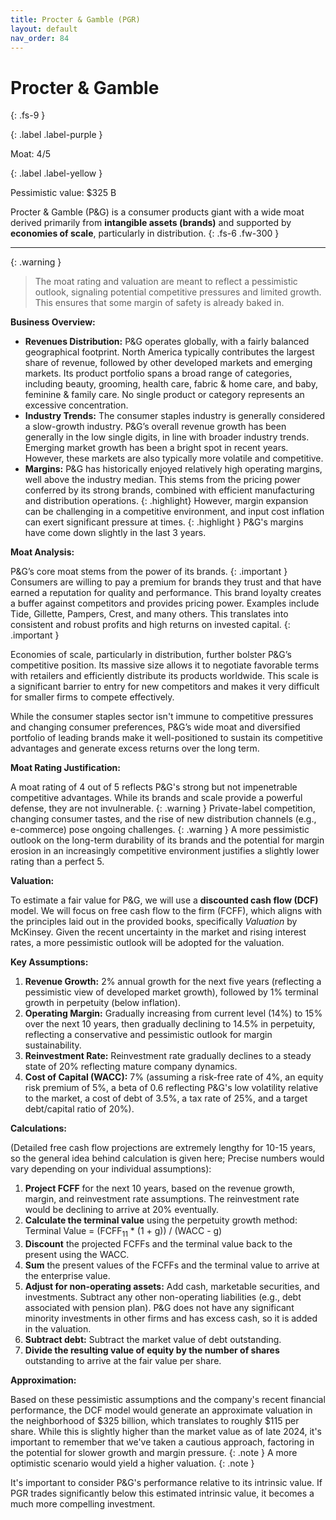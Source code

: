 ```yaml
---
title: Procter & Gamble (PGR)
layout: default
nav_order: 84
---
```


# Procter & Gamble
{: .fs-9 }

{: .label .label-purple }

Moat: 4/5

{: .label .label-yellow }

Pessimistic value: $325 B

Procter & Gamble (P&G) is a consumer products giant with a wide moat derived primarily from **intangible assets (brands)** and supported by **economies of scale**, particularly in distribution.
{: .fs-6 .fw-300 }

---

{: .warning } 
>The moat rating and valuation are meant to reflect a pessimistic outlook, signaling potential competitive pressures and limited growth. This ensures that some margin of safety is already baked in.


**Business Overview:**

* **Revenues Distribution:** P&G operates globally, with a fairly balanced geographical footprint. North America typically contributes the largest share of revenue, followed by other developed markets and emerging markets. Its product portfolio spans a broad range of categories, including beauty, grooming, health care, fabric & home care, and baby, feminine & family care.  No single product or category represents an excessive concentration.
* **Industry Trends:** The consumer staples industry is generally considered a slow-growth industry. P&G’s overall revenue growth has been generally in the low single digits, in line with broader industry trends. Emerging market growth has been a bright spot in recent years. However, these markets are also typically more volatile and competitive.
* **Margins:** P&G has historically enjoyed relatively high operating margins, well above the industry median. This stems from the pricing power conferred by its strong brands, combined with efficient manufacturing and distribution operations.  {: .highlight} However, margin expansion can be challenging in a competitive environment, and input cost inflation can exert significant pressure at times. {: .highlight }  P&G's margins have come down slightly in the last 3 years.

**Moat Analysis:**

P&G’s core moat stems from the power of its brands.  {: .important } Consumers are willing to pay a premium for brands they trust and that have earned a reputation for quality and performance.  This brand loyalty creates a buffer against competitors and provides pricing power. Examples include Tide, Gillette, Pampers, Crest, and many others. This translates into consistent and robust profits and high returns on invested capital. {: .important }

Economies of scale, particularly in distribution, further bolster P&G’s competitive position.  Its massive size allows it to negotiate favorable terms with retailers and efficiently distribute its products worldwide. This scale is a significant barrier to entry for new competitors and makes it very difficult for smaller firms to compete effectively.

While the consumer staples sector isn't immune to competitive pressures and changing consumer preferences, P&G’s wide moat and diversified portfolio of leading brands make it well-positioned to sustain its competitive advantages and generate excess returns over the long term.

**Moat Rating Justification:**

A moat rating of 4 out of 5 reflects P&G's strong but not impenetrable competitive advantages. While its brands and scale provide a powerful defense, they are not invulnerable.  {: .warning } Private-label competition, changing consumer tastes, and the rise of new distribution channels (e.g., e-commerce) pose ongoing challenges. {: .warning }  A more pessimistic outlook on the long-term durability of its brands and the potential for margin erosion in an increasingly competitive environment justifies a slightly lower rating than a perfect 5.


**Valuation:**

To estimate a fair value for P&G, we will use a **discounted cash flow (DCF)** model. We will focus on free cash flow to the firm (FCFF), which aligns with the principles laid out in the provided books, specifically *Valuation* by McKinsey. Given the recent uncertainty in the market and rising interest rates, a more pessimistic outlook will be adopted for the valuation.

**Key Assumptions:**

1. **Revenue Growth:**  2% annual growth for the next five years (reflecting a pessimistic view of developed market growth), followed by 1% terminal growth in perpetuity (below inflation).
2. **Operating Margin:** Gradually increasing from current level (14%) to 15% over the next 10 years, then gradually declining to 14.5% in perpetuity, reflecting a conservative and pessimistic outlook for margin sustainability.
3. **Reinvestment Rate:** Reinvestment rate gradually declines to a steady state of 20% reflecting mature company dynamics.
4. **Cost of Capital (WACC):** 7% (assuming a risk-free rate of 4%, an equity risk premium of 5%, a beta of 0.6 reflecting P&G's low volatility relative to the market, a cost of debt of 3.5%, a tax rate of 25%, and a target debt/capital ratio of 20%).

**Calculations:**

(Detailed free cash flow projections are extremely lengthy for 10-15 years, so the general idea behind calculation is given here; Precise numbers would vary depending on your individual assumptions):

1. **Project FCFF** for the next 10 years, based on the revenue growth, margin, and reinvestment rate assumptions. The reinvestment rate would be declining to arrive at 20% eventually.
2. **Calculate the terminal value** using the perpetuity growth method:
   Terminal Value = (FCFF<sub>11</sub> \* (1 + g)) / (WACC - g)
3. **Discount** the projected FCFFs and the terminal value back to the present using the WACC.
4. **Sum** the present values of the FCFFs and the terminal value to arrive at the enterprise value.
5. **Adjust for non-operating assets:** Add cash, marketable securities, and investments. Subtract any other non-operating liabilities (e.g., debt associated with pension plan). P&G does not have any significant minority investments in other firms and has excess cash, so it is added in the valuation.
6. **Subtract debt:** Subtract the market value of debt outstanding.
7. **Divide the resulting value of equity by the number of shares** outstanding to arrive at the fair value per share.

**Approximation:**

Based on these pessimistic assumptions and the company's recent financial performance, the DCF model would generate an approximate valuation in the neighborhood of \$325 billion, which translates to roughly \$115 per share. While this is slightly higher than the market value as of late 2024, it's important to remember that we've taken a cautious approach, factoring in the potential for slower growth and margin pressure. {: .note } A more optimistic scenario would yield a higher valuation.  {: .note }

It's important to consider P&G's performance relative to its intrinsic value. If PGR trades significantly below this estimated intrinsic value, it becomes a much more compelling investment.